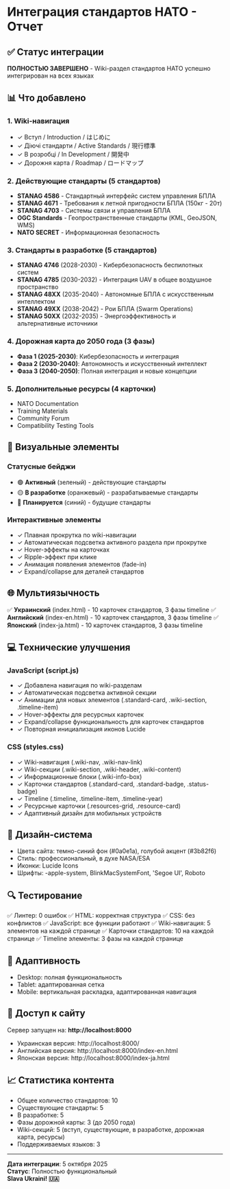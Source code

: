# Интеграция стандартов НАТО - Отчет

## ✅ Статус интеграции
**ПОЛНОСТЬЮ ЗАВЕРШЕНО** - Wiki-раздел стандартов НАТО успешно интегрирован на всех языках

## 📊 Что добавлено

### 1. Wiki-навигация
- ✓ Вступ / Introduction / はじめに
- ✓ Діючі стандарти / Active Standards / 現行標準
- ✓ В розробці / In Development / 開発中
- ✓ Дорожня карта / Roadmap / ロードマップ

### 2. Действующие стандарты (5 стандартов)
- **STANAG 4586** - Стандартный интерфейс систем управления БПЛА
- **STANAG 4671** - Требования к летной пригодности БПЛА (150кг - 20т)
- **STANAG 4703** - Системы связи и управления БПЛА
- **OGC Standards** - Геопространственные стандарты (KML, GeoJSON, WMS)
- **NATO SECRET** - Информационная безопасность

### 3. Стандарты в разработке (5 стандартов)
- **STANAG 4746** (2028-2030) - Кибербезопасность беспилотных систем
- **STANAG 4785** (2030-2032) - Интеграция UAV в общее воздушное пространство
- **STANAG 48XX** (2035-2040) - Автономные БПЛА с искусственным интеллектом
- **STANAG 49XX** (2038-2042) - Рои БПЛА (Swarm Operations)
- **STANAG 50XX** (2032-2035) - Энергоэффективность и альтернативные источники

### 4. Дорожная карта до 2050 года (3 фазы)
- **Фаза 1 (2025-2030)**: Кибербезопасность и интеграция
- **Фаза 2 (2030-2040)**: Автономность и искусственный интеллект
- **Фаза 3 (2040-2050)**: Полная интеграция и новые концепции

### 5. Дополнительные ресурсы (4 карточки)
- NATO Documentation
- Training Materials
- Community Forum
- Compatibility Testing Tools

## 🎨 Визуальные элементы

### Статусные бейджи
- 🟢 **Активный** (зеленый) - действующие стандарты
- 🟡 **В разработке** (оранжевый) - разрабатываемые стандарты
- 🔵 **Планируется** (синий) - будущие стандарты

### Интерактивные элементы
- ✓ Плавная прокрутка по wiki-навигации
- ✓ Автоматическая подсветка активного раздела при прокрутке
- ✓ Hover-эффекты на карточках
- ✓ Ripple-эффект при клике
- ✓ Анимация появления элементов (fade-in)
- ✓ Expand/collapse для деталей стандартов

## 🌐 Мультиязычность
✅ **Украинский** (index.html) - 10 карточек стандартов, 3 фазы timeline
✅ **Английский** (index-en.html) - 10 карточек стандартов, 3 фазы timeline
✅ **Японский** (index-ja.html) - 10 карточек стандартов, 3 фазы timeline

## 💻 Технические улучшения

### JavaScript (script.js)
- ✓ Добавлена навигация по wiki-разделам
- ✓ Автоматическая подсветка активной секции
- ✓ Анимации для новых элементов (.standard-card, .wiki-section, .timeline-item)
- ✓ Hover-эффекты для ресурсных карточек
- ✓ Expand/collapse функциональность для карточек стандартов
- ✓ Повторная инициализация иконов Lucide

### CSS (styles.css)
- ✓ Wiki-навигация (.wiki-nav, .wiki-nav-link)
- ✓ Wiki-секции (.wiki-section, .wiki-header, .wiki-content)
- ✓ Информационные блоки (.wiki-info-box)
- ✓ Карточки стандартов (.standard-card, .standard-badge, .status-badge)
- ✓ Timeline (.timeline, .timeline-item, .timeline-year)
- ✓ Ресурсные карточки (.resources-grid, .resource-card)
- ✓ Адаптивный дизайн для мобильных устройств

## 🎯 Дизайн-система
- Цвета сайта: темно-синий фон (#0a0e1a), голубой акцент (#3b82f6)
- Стиль: профессиональный, в духе NASA/ESA
- Иконки: Lucide Icons
- Шрифты: -apple-system, BlinkMacSystemFont, 'Segoe UI', Roboto

## 🔍 Тестирование
✅ Линтер: 0 ошибок
✅ HTML: корректная структура
✅ CSS: без конфликтов
✅ JavaScript: все функции работают
✅ Wiki-навигация: 5 элементов на каждой странице
✅ Карточки стандартов: 10 на каждой странице
✅ Timeline элементы: 3 фазы на каждой странице

## 📱 Адаптивность
- Desktop: полная функциональность
- Tablet: адаптированная сетка
- Mobile: вертикальная раскладка, адаптированная навигация

## 🚀 Доступ к сайту
Сервер запущен на: **http://localhost:8000**

- Украинская версия: http://localhost:8000/
- Английская версия: http://localhost:8000/index-en.html
- Японская версия: http://localhost:8000/index-ja.html

## 📈 Статистика контента
- Общее количество стандартов: 10
- Существующие стандарты: 5
- В разработке: 5
- Фазы дорожной карты: 3 (до 2050 года)
- Wiki-секций: 5 (вступ, существующие, в разработке, дорожная карта, ресурсы)
- Поддерживаемых языков: 3

---
**Дата интеграции**: 5 октября 2025  
**Статус**: Полностью функциональный  
**Slava Ukraini! 🇺🇦**

